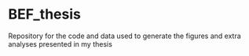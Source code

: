 # BEF_thesis
Repository for the code and data used to generate the figures and extra analyses presented in my thesis
